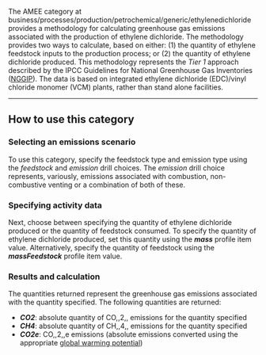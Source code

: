 The AMEE category at
business/processes/production/petrochemical/generic/ethylenedichloride
provides a methodology for calculating greenhouse gas emissions
associated with the production of ethylene dichloride. The methodology
provides two ways to calculate, based on either: (1) the quantity of
ethylene feedstock inputs to the production process; or (2) the quantity
of ethylene dichloride produced. This methodology represents the *Tier
1* approach described by the IPCC Guidelines for National Greenhouse Gas
Inventories
([NGGIP](http://www.ipcc-nggip.iges.or.jp/public/2006gl/vol3.html)). The
data is based on integrated ethylene dichloride (EDC)/vinyl chloride
monomer (VCM) plants, rather than stand alone facilities.

-----

## How to use this category

### Selecting an emissions scenario

To use this category, specify the feedstock type and emission type using
the *feedstock* and *emission* drill choices. The *emission* drill
choice represents, variously, emissions associated with combustion,
non-combustive venting or a combination of both of these.

### Specifying activity data

Next, choose between specifying the quantity of ethylene dichloride
produced or the quantity of feedstock consumed. To specify the quantity
of ethylene dichloride produced, set this quantity using the ***mass***
profile item value. Alternatively, specify the quantity of feedstock
using the ***massFeedstock*** profile item value.

### Results and calculation

The quantities returned represent the greenhouse gas emissions
associated with the quantity specified. The following quantities are
returned:

  - ***CO2***: absolute quantity of CO,,2,, emissions for the quantity
    specified
  - ***CH4***: absolute quantity of CH,,4,, emissions for the quantity
    specified
  - ***CO2e***: CO,,2,,e emissions (absolute emissions converted using
    the appropriate [global warming
    potential](Greenhouse_gases_Global_warming_potentials))
